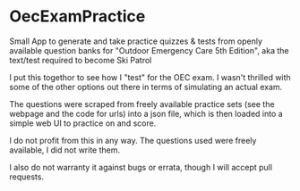 # OecExamPractice
Small App to generate and take practice quizzes &amp; tests from openly available question banks for "Outdoor Emergency Care 5th Edition", aka the text/test required to become Ski Patrol

I put this togethor to see how I "test" for the OEC exam.  I wasn't thrilled with some of the other options out there in terms of simulating an actual exam.

The questions were scraped from freely available practice sets (see the webpage and the code for urls) into a json file, which is then loaded into a simple web UI to practice on and score.

I do not profit from this in any way.  The questions used were freely available, I did not write them.  

I also do not warranty it against bugs or errata, though I will accept pull requests.
